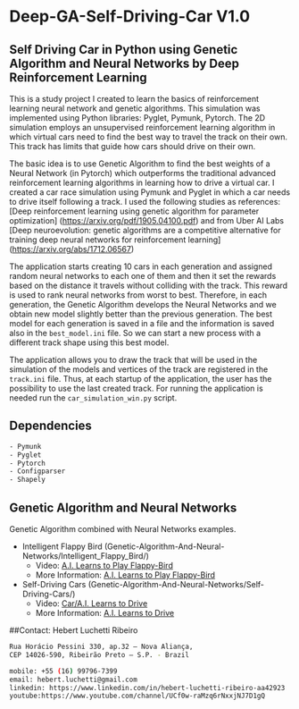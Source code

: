 # Deep-GA-Self-Driving-Car V1.0
## Self Driving Car in Python using Genetic Algorithm and Neural Networks by Deep Reinforcement Learning

This is a study project I created to learn the basics of reinforcement learning neural network and 
genetic algorithms. This simulation was implemented using Python libraries: Pyglet, Pymunk, Pytorch. 
The 2D simulation employs an unsupervised reinforcement learning algorithm in which virtual cars need to find 
the best way to travel the track on their own. This track has limits that guide how cars should drive on their own.

The basic idea is to use Genetic Algorithm to find the best weights of a Neural Network (in Pytorch) which outperforms 
the traditional advanced reinforcement learning algorithms in learning how to drive a virtual car. I created a car race 
simulation using Pymunk and Pyglet in which a car needs to drive itself following a track. 
I used the following studies as references: 
[Deep reinforcement learning using genetic algorithm for parameter optimization] (https://arxiv.org/pdf/1905.04100.pdf) 
and from Uber AI Labs
[Deep neuroevolution: genetic algorithms are a competitive alternative for training deep neural networks for reinforcement learning] (https://arxiv.org/abs/1712.06567)

The application starts creating 10 cars in each generation and assigned random neural networks to each one of them and 
then it set the rewards based on the distance it travels without colliding with the track.
This reward is used to rank neural networks from worst to best. Therefore, in each generation, the Genetic Algorithm 
develops the Neural Networks and we obtain new model slightly better than the previous generation. 
The best model for each generation is saved in a file and the information is saved also in the `best_model.ini` file. 
So we can start a new process with a different track shape using this best model.

The application allows you to draw the track that will be used in the simulation of the models and vertices of 
the track are registered in the `track.ini` file. Thus, at each startup of the application, the user has the possibility 
to use the last created track.
For running the application is needed run the `car_simulation_win.py` script.

## Dependencies
```bash
- Pymunk
- Pyglet
- Pytorch
- Configparser
- Shapely
```

## Genetic Algorithm and Neural Networks
Genetic Algorithm combined with Neural Networks examples.

- Intelligent Flappy Bird (Genetic-Algorithm-And-Neural-Networks/Intelligent_Flappy_Bird/)
  - Video: [A.I. Learns to Play Flappy-Bird](https://www.youtube.com/watch?v=H9BY-xr2QBY)
  - More Information: [A.I. Learns to Play Flappy-Bird](https://jatinmandav.wordpress.com/2018/03/05/a-i-learns-to-play-flappy-bird/)
- Self-Driving Cars (Genetic-Algorithm-And-Neural-Networks/Self-Driving-Cars/)
  - Video: [Car/A.I. Learns to Drive](https://www.youtube.com/watch?v=_TGGbPjT7pg)
  - More Information: [A.I. Learns to Drive](https://jatinmandav.wordpress.com/2018/03/09/a-i-learns-to-drive)

##Contact: Hebert Luchetti Ribeiro
```bash
Rua Horácio Pessini 330, ap.32 – Nova Aliança, 
CEP 14026-590, Ribeirão Preto – S.P. - Brazil

mobile: +55 (16) 99796-7399
email: hebert.luchetti@gmail.com
linkedin: https://www.linkedin.com/in/hebert-luchetti-ribeiro-aa42923
youtube:https://www.youtube.com/channel/UCf0w-raMzq6rNxxjNJ7D1gQ
```
